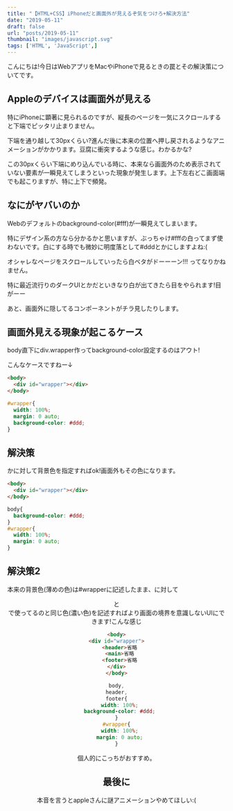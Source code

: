 ```yaml
---
title: "【HTML+CSS】iPhoneだと画面外が見えるぞ気をつけろ+解決方法"
date: "2019-05-11"
draft: false
url: "posts/2019-05-11"
thumbnail: "images/javascript.svg"
tags: ['HTML', 'JavaScript',]
---
```


こんにちは!今日はWebアプリをMacやiPhoneで見るときの罠とその解決策についてです。

## Appleのデバイスは画面外が見える

特にiPhoneに顕著に見られるのですが、縦長のページを一気にスクロールすると下端でピッタリ止まりません。

下端を通り越して30pxくらい?進んだ後に本来の位置へ押し戻されるようなアニメーションがかかります。豆腐に衝突するような感じ。わかるかな?

この30pxくらい下端にめり込んでいる時に、本来なら画面外のため表示されていない要素が一瞬見えてしまうといった現象が発生します。上下左右どこ画面端でも起こりますが、特に上下で頻発。

## なにがヤバいのか

Webのデフォルトのbackground-color(#fff)が一瞬見えてしまいます。

特にデザイン系の方なら分かるかと思いますが、ぶっちゃけ#fffの白ってまず使わないです。白にする時でも微妙に明度落として#dddとかにしますよね:(

オシャレなページをスクロールしていったら白ベタがドーーーン!!!
ってなりかねません。

特に最近流行りのダークUIとかだといきなり白が出てきたら目をやられます!目がーー

あと、画面外に隠してるコンポーネントがチラ見したりします。


## 画面外見える現象が起こるケース

body直下にdiv.wrapper作ってbackground-color設定するのはアウト!

こんなケースですねー↓

```html
<body>
  <div id="wrapper"></div>
</body>
```
```css
#wrapper{
  width: 100%;
  margin: 0 auto;
  background-color: #ddd;
}
```

## 解決策

<body>か<html>に対して背景色を指定すればok!画面外もその色になります。
  
```html
<body>
  <div id="wrapper"></div>
</body>
```
```css
body{
  background-color: #ddd;
}
#wrapper{
  width: 100%;
  margin: 0 auto;
}
```
  
## 解決策2

本来の背景色(薄めの色)は#wrapperに記述したまま、<body>に対して<header>と<footer>で使ってるのと同じ色(濃い色)を記述すればより画面の境界を意識しないUIにできます!こんな感じ
  
  ```html
<body>
  <div id="wrapper">
    <header>省略
    <main>省略
    <footer>省略
  </div>
</body>
```
```css
body,
header,
footer{
  width: 100%;
  background-color: #ddd;
}
#wrapper{
  width: 100%;
  margin: 0 auto;
}
```

個人的にこっちがおすすめ。

## 最後に

本音を言うとappleさんに謎アニメーションやめてほしい:(